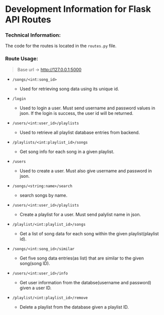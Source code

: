 # Development Information for Flask API Routes

### Technical Information:
The code for the routes is located in the `routes.py` file.

### Route Usage:
> Base url -> http://127.0.0.1:5000

- `/songs/<int:song_id>`  
    - Used for retrieving song data using its unique id.

- `/login`
    - Used to login a user. Must send username and password values in json.
    If the login is success, the user id will be returned.

- `/users/<int:user_id>/playlists` 
    - Used to retrieve all playlist database entries from backend.

- `/playlists/<int:playlist_id>/songs` 
    - Get song info for each song in a given playlist.

- `/users` 
    - Used to create a user. Must also give username and password in json.

- `/songs/<string:name>/search` 
    - search songs by name.

- `/users/<int:user_id>/playlists` 
    - Create a playlist for a user. Must send palylist name in json.

- `/playlist/<int:playlist_id>/songs`
    - Get a list of song data for each song within the given playlist(playlist id).

- `/songs/<int:song_id>/similar`
    - Get five song data entries(as list) that are similar to the given song(song ID).

- `/users/<int:user_id>/info`
    - Get user information from the databse(username and password) given a user ID.

- `/playlist/<int:playlist_id>/remove`
    - Delete a playlist from the database given a playlist ID.

